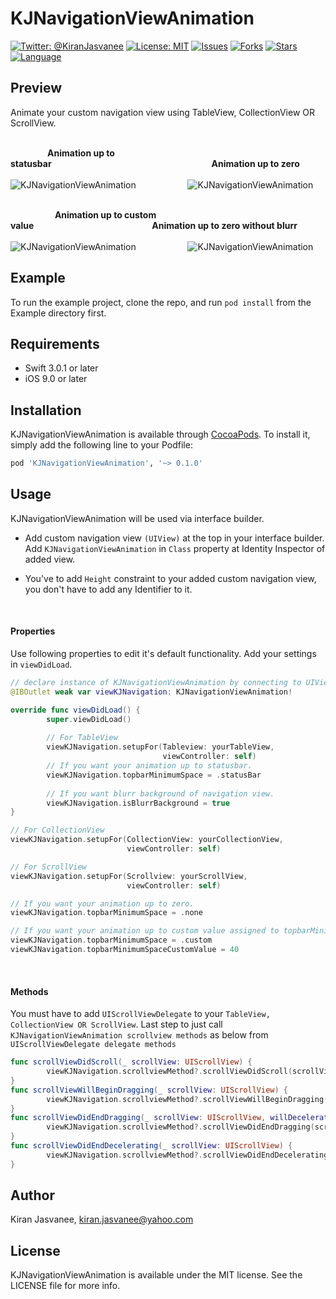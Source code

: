 # KJNavigationViewAnimation

[![Twitter: @KiranJasvanee](https://img.shields.io/badge/contact-@kiranjasvanee-blue.svg?style=flat)](https://twitter.com/Kiranjasvanee)
[![License: MIT](https://img.shields.io/badge/license-MIT-blue.svg?style=flat)](https://github.com/KiranJasvanee/KJNavigationViewAnimation/blob/master/LICENSE)
[![Issues](https://img.shields.io/github/issues/KiranJasvanee/KJNavigationViewAnimation.svg)](https://github.com/KiranJasvanee/KJNavigationViewAnimation/issues)
[![Forks](https://img.shields.io/github/forks/KiranJasvanee/KJNavigationViewAnimation.svg)](https://github.com/KiranJasvanee/KJNavigationViewAnimation)
[![Stars](https://img.shields.io/github/stars/KiranJasvanee/KJNavigationViewAnimation.svg)](https://github.com/KiranJasvanee/KJNavigationViewAnimation)
[![Language](https://img.shields.io/badge/Language-Swift-yellow.svg)](https://github.com/KiranJasvanee/KJNavigationViewAnimation)

## Preview
Animate your custom navigation view using TableView, CollectionView OR ScrollView.   <br />   <br />

&nbsp;&nbsp;&nbsp;&nbsp;&nbsp;&nbsp;&nbsp;&nbsp;&nbsp;&nbsp;&nbsp;&nbsp;&nbsp;&nbsp;&nbsp;**Animation up to statusbar**&nbsp;&nbsp;&nbsp;&nbsp;&nbsp;&nbsp;&nbsp;&nbsp;&nbsp;&nbsp;&nbsp;&nbsp;&nbsp;&nbsp;&nbsp;&nbsp;&nbsp;&nbsp;&nbsp;&nbsp;&nbsp;&nbsp;&nbsp;&nbsp;&nbsp;&nbsp;&nbsp;&nbsp;&nbsp;&nbsp;&nbsp;&nbsp;&nbsp;&nbsp;&nbsp;&nbsp;&nbsp;&nbsp;&nbsp;&nbsp;&nbsp;&nbsp;&nbsp;&nbsp;&nbsp;&nbsp;&nbsp;&nbsp;&nbsp;&nbsp;&nbsp;&nbsp;&nbsp;&nbsp;&nbsp;&nbsp;&nbsp;&nbsp;&nbsp;&nbsp;&nbsp;&nbsp;&nbsp;&nbsp;&nbsp;**Animation up to zero**  <br />  <br />
![KJNavigationViewAnimation](Gifs/Animate_Upto_Statusbar.gif)&nbsp;&nbsp;&nbsp;&nbsp;&nbsp;&nbsp;&nbsp;&nbsp;&nbsp;&nbsp;&nbsp;&nbsp;&nbsp;&nbsp;&nbsp;&nbsp;&nbsp;&nbsp;&nbsp;&nbsp;&nbsp;![KJNavigationViewAnimation](Gifs/Animate_Upto_Zero.gif)  <br />  <br />

&nbsp;&nbsp;&nbsp;&nbsp;&nbsp;&nbsp;&nbsp;&nbsp;&nbsp;&nbsp;&nbsp;&nbsp;&nbsp;&nbsp;&nbsp;&nbsp;&nbsp;&nbsp;**Animation up to custom value**&nbsp;&nbsp;&nbsp;&nbsp;&nbsp;&nbsp;&nbsp;&nbsp;&nbsp;&nbsp;&nbsp;&nbsp;&nbsp;&nbsp;&nbsp;&nbsp;&nbsp;&nbsp;&nbsp;&nbsp;&nbsp;&nbsp;&nbsp;&nbsp;&nbsp;&nbsp;&nbsp;&nbsp;&nbsp;&nbsp;&nbsp;&nbsp;&nbsp;&nbsp;&nbsp;&nbsp;&nbsp;&nbsp;&nbsp;&nbsp;&nbsp;&nbsp;&nbsp;&nbsp;&nbsp;&nbsp;&nbsp;&nbsp;**Animation up to zero without blurr**  <br />  <br />
![KJNavigationViewAnimation](Gifs/Animate_Upto_Custom.gif)&nbsp;&nbsp;&nbsp;&nbsp;&nbsp;&nbsp;&nbsp;&nbsp;&nbsp;&nbsp;&nbsp;&nbsp;&nbsp;&nbsp;&nbsp;&nbsp;&nbsp;&nbsp;&nbsp;&nbsp;&nbsp;![KJNavigationViewAnimation](Gifs/Animate_WithoutBlurr_Upto_Statusbar.gif)

## Example

To run the example project, clone the repo, and run `pod install` from the Example directory first.

## Requirements

- Swift 3.0.1 or later
- iOS 9.0 or later

## Installation

KJNavigationViewAnimation is available through [CocoaPods](http://cocoapods.org). To install
it, simply add the following line to your Podfile:

```ruby
pod 'KJNavigationViewAnimation', '~> 0.1.0'
```

## Usage

KJNavigationViewAnimation will be used via interface builder.

* Add custom navigation view `(UIView)` at the top in your interface builder. Add `KJNavigationViewAnimation` in `Class` property at Identity Inspector of added view.

* You've to add `Height` constraint to your added custom navigation view, you don't have to add any Identifier to it.

  <br />
#### Properties
Use following properties to edit it's default functionality. Add your settings in `viewDidLoad`.

```swift 
// declare instance of KJNavigationViewAnimation by connecting to UIView outlet in interface builder
@IBOutlet weak var viewKJNavigation: KJNavigationViewAnimation!
```
```swift 
override func viewDidLoad() {
        super.viewDidLoad()
        
        // For TableView
        viewKJNavigation.setupFor(Tableview: yourTableView,
                                  viewController: self)
        // If you want your animation up to statusbar.
        viewKJNavigation.topbarMinimumSpace = .statusBar
        
        // If you want blurr background of navigation view.
        viewKJNavigation.isBlurrBackground = true
}
```
```swift
// For CollectionView
viewKJNavigation.setupFor(CollectionView: yourCollectionView,
                          viewController: self)
```

```swift
// For ScrollView
viewKJNavigation.setupFor(Scrollview: yourScrollView,
                          viewController: self)
```

```swift
// If you want your animation up to zero.
viewKJNavigation.topbarMinimumSpace = .none
```
```swift
// If you want your animation up to custom value assigned to topbarMinimumSpaceCustomValue property.
viewKJNavigation.topbarMinimumSpace = .custom
viewKJNavigation.topbarMinimumSpaceCustomValue = 40
```
  <br />
  
#### Methods
You must have to add `UIScrollViewDelegate` to your `TableView, CollectionView OR ScrollView`. Last step to just call `KJNavigationViewAnimation scrollview methods` as below from `UIScrollViewDelegate delegate methods`

```Swift
func scrollViewDidScroll(_ scrollView: UIScrollView) {
        viewKJNavigation.scrollviewMethod?.scrollViewDidScroll(scrollView)
}
func scrollViewWillBeginDragging(_ scrollView: UIScrollView) {
        viewKJNavigation.scrollviewMethod?.scrollViewWillBeginDragging(scrollView)
}
func scrollViewDidEndDragging(_ scrollView: UIScrollView, willDecelerate decelerate: Bool) {
        viewKJNavigation.scrollviewMethod?.scrollViewDidEndDragging(scrollView, willDecelerate: decelerate)
}
func scrollViewDidEndDecelerating(_ scrollView: UIScrollView) {
        viewKJNavigation.scrollviewMethod?.scrollViewDidEndDecelerating(scrollView)
}
```

## Author

Kiran Jasvanee, kiran.jasvanee@yahoo.com

## License

KJNavigationViewAnimation is available under the MIT license. See the LICENSE file for more info.
